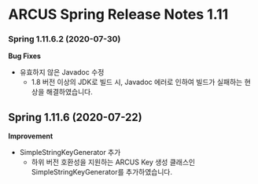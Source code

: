 # ARCUS Spring Release Notes 1.11

### Spring 1.11.6.2 (2020-07-30)

**Bug Fixes**

- 유효하지 않은 Javadoc 수정
  - 1.8 버전 이상의 JDK로 빌드 시, Javadoc 에러로 인하여 빌드가 실패하는 현상을 해결하였습니다.

## Spring 1.11.6 (2020-07-22)

**Improvement**

- SimpleStringKeyGenerator 추가
  - 하위 버전 호환성을 지원하는 ARCUS Key 생성 클래스인 SimpleStringKeyGenerator를 추가하였습니다. 

